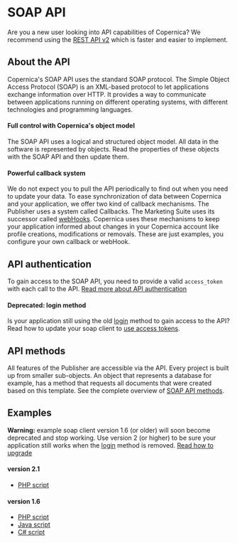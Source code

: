 # SOAP API
Are you a new user looking into API capabilities of Copernica? We recommend 
using the [REST API v2](./restv2/rest-api.md "REST-API") which is faster 
and easier to implement. 

## About the API
Copernica's SOAP API uses the standard SOAP protocol. The Simple Object 
Access Protocol (SOAP) is an XML-based protocol to let applications exchange 
information over HTTP. It provides a way to communicate between applications 
running on different operating systems, with different technologies and 
programming languages.

#### Full control with Copernica's object model
The SOAP API uses a logical and structured object model. All data in the software 
is represented by objects. Read the properties of these objects with the SOAP API 
and then update them. 

#### Powerful callback system
We do not expect you to pull the API periodically to find out when you need 
to update your data. To ease synchronization of data between Copernica and 
your application, we offer two kind of callback mechanisms. The Publisher 
uses a system called Callbacks. The Marketing Suite uses its successor called 
[webHooks](./webhooks.md). Copernica uses these mechanisms to keep your 
application informed about changes in your Copernica account like profile 
creations, modifications or removals. These are just examples, you configure 
your own callback or webHook.


## API authentication 
To gain access to the SOAP API, you need to provide a valid `access_token` 
with each call to the API. [Read more about API authentication](./soap-api-authentication.md "About API authentication")

#### Deprecated: login method
Is your application still using the old [login](https://www.copernica.com/en/support/apireference/login) 
method to gain access to the API? Read how to update your soap client to [use access tokens](./soap-api-upgrade-login.md "Find out what you need to do").

## API methods
All features of the Publisher are accessible via the API. Every project 
is built up from smaller sub-objects. An object that represents a database 
for example, has a method that requests all documents that were created 
based on this template. See the complete overview of [SOAP API methods](https://www.copernica.com/en/support/apireference "SOAP API methods").

## Examples
**Warning:** example soap client version 1.6 (or older) will soon become deprecated and stop working. 
Use version 2 (or higher) to be sure your application still works when the [login](https://www.copernica.com/en/support/apireference/login) method is removed.
[Read how to upgrade](./soap-api-upgrade-login.md "Find out what you need to do")

#### version 2.1
- [PHP script](https://www.copernica.com/Resources/soaptest_php_2.1.zip "SOAP API example script for PHP")

#### version 1.6
- [PHP script](../downloads/soaptest_php_1-6.zip "SOAP API example script for PHP")
- [Java script](../downloads/soaptest_java.zip "SOAP API example script for Java")
- [C\# script](../downloads/soaptest_cs.zip "SOAP API example script for C#")
